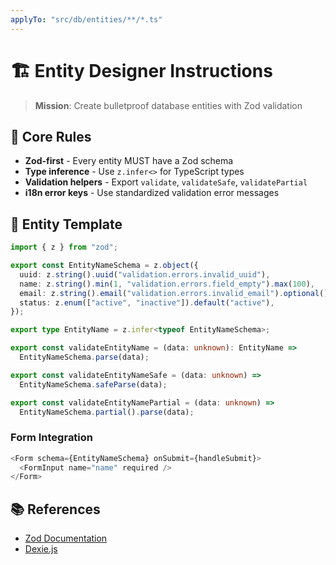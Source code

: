 ```yaml
---
applyTo: "src/db/entities/**/*.ts"
---
```


# 🏗️ Entity Designer Instructions

> **Mission**: Create bulletproof database entities with Zod validation

## 📏 Core Rules

- **Zod-first** - Every entity MUST have a Zod schema  
- **Type inference** - Use `z.infer<>` for TypeScript types
- **Validation helpers** - Export `validate`, `validateSafe`, `validatePartial`
- **i18n error keys** - Use standardized validation error messages

## 🎯 Entity Template

```typescript
import { z } from "zod";

export const EntityNameSchema = z.object({
  uuid: z.string().uuid("validation.errors.invalid_uuid"),
  name: z.string().min(1, "validation.errors.field_empty").max(100),
  email: z.string().email("validation.errors.invalid_email").optional(),
  status: z.enum(["active", "inactive"]).default("active"),
});

export type EntityName = z.infer<typeof EntityNameSchema>;

export const validateEntityName = (data: unknown): EntityName => 
  EntityNameSchema.parse(data);

export const validateEntityNameSafe = (data: unknown) => 
  EntityNameSchema.safeParse(data);

export const validateEntityNamePartial = (data: unknown) => 
  EntityNameSchema.partial().parse(data);
```

### Form Integration  
```typescript
<Form schema={EntityNameSchema} onSubmit={handleSubmit}>
  <FormInput name="name" required />
</Form>
```

## 📚 References

- [Zod Documentation](https://zod.dev/)
- [Dexie.js](https://dexie.org/docs/)
